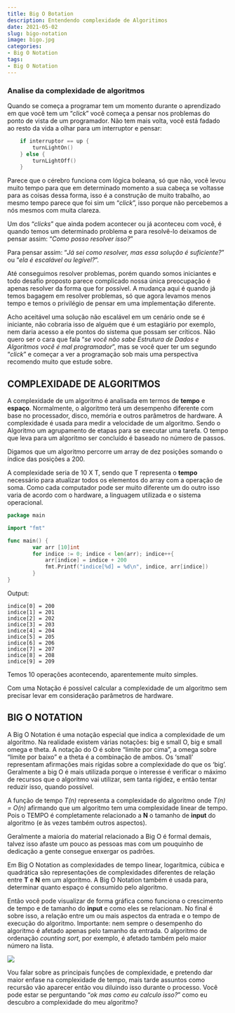 ```yaml
---
title: Big O Botation
description: Entendendo complexidade de Algoritimos
date: 2021-05-02
slug: bigo-notation
image: bigo.jpg
categories:
- Big O Notation
tags:
- Big O Notation
---
```


<meta property="og:image" content="<url>" />
<meta property="og:image:type" content="bigo.jpg" />

### Analise da complexidade de algoritmos

Quando se começa a programar tem um momento durante o aprendizado em que você tem um “_click_” você começa a pensar nos problemas do ponto de vista de um programador. Não tem mais volta, você está fadado ao resto da vida a olhar para um interruptor e pensar:

```go
    if interruptor == up {
        turnLightOn()
    } else {
        turnLightOff()
    }
```

Parece que o cérebro funciona com lógica boleana, só que não, você levou muito tempo para que em determinado momento a sua cabeça se voltasse para as coisas dessa forma, isso é a construção de muito trabalho, ao mesmo tempo parece que foi sim um “_click_”, isso porque não percebemos a nós mesmos com muita clareza.

Um dos “_clicks_” que ainda podem acontecer ou já aconteceu com você, é quando temos um determinado problema e para resolvê-lo deixamos de pensar assim: “_Como posso resolver isso?_”

Para pensar assim: “_Já sei como resolver, mas essa solução é suficiente?_” ou “_ela é escalável ou legível?_”.

Até conseguimos resolver problemas, porém quando somos iniciantes e todo desafio proposto parece complicado nossa única preocupação é apenas resolver da forma que for possível. A mudança aqui é quando já temos bagagem em resolver problemas, só que agora levamos menos tempo e temos o privilégio de pensar em uma implementação diferente.

Acho aceitável uma solução não escalável em um cenário onde se é iniciante, não cobraria isso de alguém que é um estagiário por exemplo, nem daria acesso a ele pontos do sistema que possam ser críticos.
Não quero ser o cara que fala “_se você não sabe Estrutura de Dados e Algoritmos você é mal programador_”, mas se você quer ter um segundo “_click_” e começar a ver a programação sob mais uma perspectiva recomendo muito que estude sobre.

## COMPLEXIDADE DE ALGORITMOS

A complexidade de um algoritmo é analisada em termos de **tempo** e **espaço**. Normalmente, o algoritmo terá um desempenho diferente com base no processador, disco, memória e outros parâmetros de hardware. A complexidade é usada para medir a velocidade de um algoritmo. Sendo o Algoritmo um agrupamento de etapas para se executar uma tarefa. O tempo que leva para um algoritmo ser concluído é baseado no número de passos.

Digamos que um algoritmo percorre um array de dez posições somando o índice das posições a 200.

A complexidade seria de 10 X T, sendo que T representa o **tempo** necessário para atualizar todos os elementos do array com a operação de soma. Como cada computador pode ser muito diferente um do outro isso varia de acordo com o hardware, a linguagem utilizada e o sistema operacional.

```go
package main

import "fmt"

func main() {
        var arr [10]int
        for indice := 0; indice < len(arr); indice++{
            arr[indice] = indice + 200
            fmt.Printf("indice[%d] = %d\n", indice, arr[indice])
        }
}
```

Output:

```text
indice[0] = 200
indice[1] = 201
indice[2] = 202
indice[3] = 203
indice[4] = 204
indice[5] = 205
indice[6] = 206
indice[7] = 207
indice[8] = 208
indice[9] = 209
```

Temos 10 operações acontecendo, aparentemente muito simples.

Com uma Notação é possível calcular a complexidade de um algoritmo sem precisar levar em consideração parâmetros de hardware.

## BIG O NOTATION

A Big O Notation é uma notação especial que indica a complexidade de um algoritmo. Na realidade existem várias notações: big e small O, big e small omega e theta. A notação do O é sobre “limite por cima”, a omega sobre “limite por baixo” e a theta é a combinação de ambos. Os ‘small’ representam afirmações mais rígidas sobre a complexidade do que os ‘big’. Geralmente a big O é mais utilizada porque o interesse é verificar o máximo de recursos que o algoritmo vai utilizar, sem tanta rigidez, e então tentar reduzir isso, quando possível.

A função de tempo _T(n)_ representa a complexidade do algoritmo onde _T(n) = O(n)_ afirmando que um algoritmo tem uma complexidade linear de tempo. Pois o TEMPO é completamente relacionado a **N** o tamanho de **input** do algoritmo (e às vezes também outros aspectos).

Geralmente a maioria do material relacionado a Big O é formal demais, talvez isso afaste um pouco as pessoas mas com um pouquinho de dedicação a gente consegue enxergar os padrões.

Em Big O Notation as complexidades de tempo linear, logarítmica, cúbica e quadrática são representações de complexidades diferentes de relação entre **T** e **N** em um algoritmo. A Big O Notation também é usada para, determinar quanto espaço é consumido pelo algoritmo.

Então você pode visualizar de forma gráfica como funciona o crescimento de tempo e de tamanho do **input** e como eles se relacionam. No final é sobre isso, a relação entre um ou mais aspectos da entrada e o tempo de execução do algoritmo. Importante: nem sempre o desempenho do algoritmo é afetado apenas pelo tamanho da entrada. O algoritmo de ordenação *counting sort*, por exemplo, é afetado também pelo maior número na lista.

![](https://cdn-images-1.medium.com/max/800/1*sCoh-cWSdKfOSSLcxOOTBA.png)

Vou falar sobre as principais funções de complexidade, e pretendo dar maior enfase na complexidade de tempo, mais tarde assuntos como recursão vão aparecer então vou diluindo isso durante o processo. Você pode estar se perguntando “_ok mas como eu calculo isso?_” como eu descubro a complexidade do meu algoritmo?
